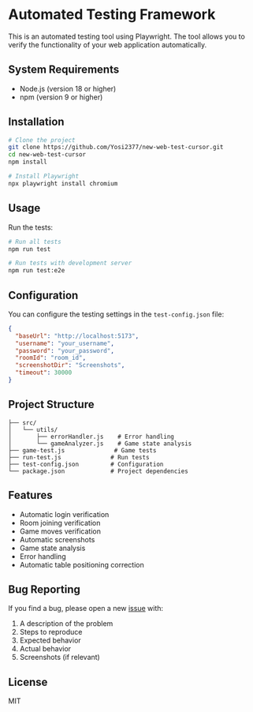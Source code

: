 # Automated Testing Framework

This is an automated testing tool using Playwright. The tool allows you to verify the functionality of your web application automatically.

## System Requirements

- Node.js (version 18 or higher)
- npm (version 9 or higher)

## Installation

```bash
# Clone the project
git clone https://github.com/Yosi2377/new-web-test-cursor.git
cd new-web-test-cursor
npm install

# Install Playwright
npx playwright install chromium
```

## Usage

Run the tests:

```bash
# Run all tests
npm run test

# Run tests with development server
npm run test:e2e
```

## Configuration

You can configure the testing settings in the `test-config.json` file:

```json
{
  "baseUrl": "http://localhost:5173",
  "username": "your_username",
  "password": "your_password",
  "roomId": "room_id",
  "screenshotDir": "Screenshots",
  "timeout": 30000
}
```

## Project Structure

```
├── src/
│   └── utils/
│       ├── errorHandler.js    # Error handling
│       └── gameAnalyzer.js    # Game state analysis
├── game-test.js              # Game tests
├── run-test.js              # Run tests
├── test-config.json         # Configuration
└── package.json             # Project dependencies
```

## Features

- Automatic login verification
- Room joining verification
- Game moves verification
- Automatic screenshots
- Game state analysis
- Error handling
- Automatic table positioning correction

## Bug Reporting

If you find a bug, please open a new [issue](https://github.com/Yosi2377/new-web-test-cursor/issues) with:
1. A description of the problem
2. Steps to reproduce
3. Expected behavior
4. Actual behavior
5. Screenshots (if relevant)

## License

MIT
